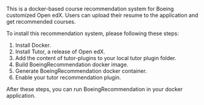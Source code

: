 This is a docker-based course recommendation system for Boeing customized Open edX. Users can upload their resume to the application and get recommended courses.

To install this recommendation system, please following these steps:
1. Install Docker.
2. Install Tutor, a release of Open edX.
3. Add the content of tutor-plugins to your local tutor plugin folder.
4. Build BoeingRecommendation docker image.
5. Generate BoeingRecommendation docker container.
6. Enable your tutor recommendation plugin.

After these steps, you can run BoeingRecommendation in your docker application.